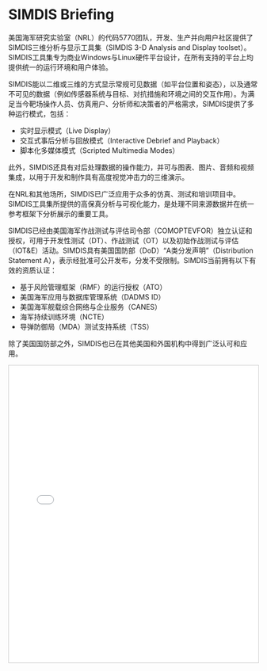 
# SIMDIS Briefing

美国海军研究实验室（NRL）的代码5770团队，开发、生产并向用户社区提供了SIMDIS三维分析与显示工具集（SIMDIS 3-D Analysis and Display toolset）。SIMDIS工具集专为商业Windows与Linux硬件平台设计，在所有支持的平台上均提供统一的运行环境和用户体验。

SIMDIS能以二维或三维的方式显示常规可见数据（如平台位置和姿态），以及通常不可见的数据（例如传感器系统与目标、对抗措施和环境之间的交互作用）。为满足当今靶场操作人员、仿真用户、分析师和决策者的严格需求，SIMDIS提供了多种运行模式，包括：

* 实时显示模式（Live Display）
* 交互式事后分析与回放模式（Interactive Debrief and Playback）
* 脚本化多媒体模式（Scripted Multimedia Modes）

此外，SIMDIS还具有对后处理数据的操作能力，并可与图表、图片、音频和视频集成，以用于开发和制作具有高度视觉冲击力的三维演示。

在NRL和其他场所，SIMDIS已广泛应用于众多的仿真、测试和培训项目中。SIMDIS工具集所提供的高保真分析与可视化能力，是处理不同来源数据并在统一参考框架下分析展示的重要工具。

SIMDIS已经由美国海军作战测试与评估司令部（COMOPTEVFOR）独立认证和授权，可用于开发性测试（DT）、作战测试（OT）以及初始作战测试与评估（IOT\&E）活动。SIMDIS具有美国国防部（DoD）“A类分发声明”（Distribution Statement A），表示经批准可公开发布，分发不受限制。SIMDIS当前拥有以下有效的资质认证：

* 基于风险管理框架（RMF）的运行授权（ATO）
* 美国海军应用与数据库管理系统（DADMS ID）
* 美国海军舰载综合网络与企业服务（CANES）
* 海军持续训练环境（NCTE）
* 导弹防御局（MDA）测试支持系统（TSS）

除了美国国防部之外，SIMDIS也已在其他美国和外国机构中得到广泛认可和应用。


<iframe
  src="/assets/pdf/SIMDIS_Briefing.pdf"
  width="100%"
  height="600"
  style="border:1px solid #ccc;"
>
  此浏览器不支持 iframe，请  
  <a href="/assets/pdf/SIMDIS_Briefing.pdf">点击下载 PDF</a>
</iframe>


